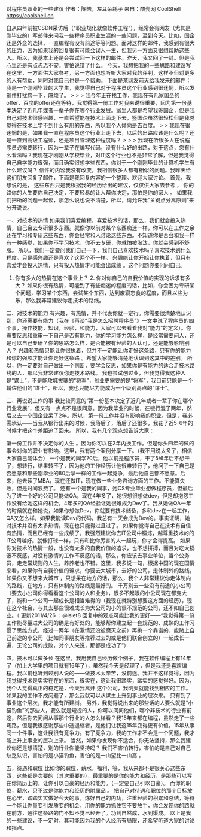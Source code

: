 对程序员职业的一些建议
作者：陈皓，左耳朵耗子
来自：酷壳网 CoolShell https://coolshell.cn

自从四年前被CSDN采访后（“职业规化就像软件工程”），经常会有网友（尤其是刚毕业的）写邮件来问我一些程序员职业生涯的一些问题，至到今天。比如，国企还是外企的选择，一直编程有没有前途等等问题。面对这样的邮件，我感到有很大的压力，因为如果我的回复很有可能会误人一生，但我另一方面又很想帮助这些人。所以，我基本上还是会尝试回一下这样的邮件。昨天，我又回了一封。但是我心里还是有点忐忑不安。害怕说错了什么。
今天，我想把我的一些思路和建议写在这里，一方面供大家参考，另一方面也想听听大家对我的评判，这样不但对更多的人有帮助，同时对我自己也是一个帮助。
下面是某网友前天给我发来的邮件：
我是一个刚刚毕业的大学生，我觉得自己对于程序员这个行业感到很迷惘，所以发邮件打扰您一下，麻烦了。 > > > 我今年正在找工作，我现在有几家国企的offer，百度的offer还在等待，我觉得第一份工作对我来说很重要，因为第一份基本决定了近几年或者一辈子你在哪个行业发展。家里人都是希望我签国企，但是我自己对技术很感兴趣，一直希望能在技术上面走下去，签国企虽然很轻松但是我总觉得在技术上学不到什么有用的东西，所以我个人倾向是去百度。 > > 我现在很迷惘的是，如果我一直在程序员这个行业上走下去，以后的出路应该是什么呢？还是一直到高级工程师，还是项目管理这种程度吗？ > > > 我现在听很多人在说程序员必需要转行，因为一辈子在编写代码，没有什么好的出路，对于这点，您有什么看法吗？我现在才刚刚从学校毕业，对IT这个行业也不是非常了解，但是我觉得自己自学能力很强，而且确实很想学些东西，你对于一个刚刚毕业的计算机学生有什么建议吗？
信件的内容我没有改变，我相信很多人都有相似的问题。我昨天给这们朋友回复了邮件，下面是我回复内容的一个整理。欢迎大家讨论。
首先，我想说的是， 这些东西只是我根据我的经历给出的建议，仅仅供大家去参考 ， 你的路你的人生要你自己决定，不要轻易的让人帮你决定，那怕是你的家人 。
如果我们把所的问题一起谈，那怎么说也说不清楚，所以，请允许我“关键点分离原则”来分开说说。

一、对技术的热情
如果我们喜爱编程，喜爱技术的话，那么，我们就会投入热情，自己会去专研很多东西。就像你以前对某个东西痴迷一样，你可以在工作之余还在学习和专研这些东西，你会经常和人讨论这些东西。不知道你是否会和我一样有一种感觉，如果你不学习技术，你不去专研，你就怕被淘汰，你就会感到不舒服。
所以，我们一定要问我们自己一下，我们自己喜欢技术吗？喜欢技术到什么程度。只是感兴趣还是喜欢？这两个不一样。 兴趣能让你开始让你执着，但只有喜爱才会投入热情，只有投入热情才可能会出成绩 。这个问题你要问问自己。
1. 你有多大的热情在这个事业上？ 2. 你对你自己的自我价值的实现的诉求有多大？
如果你很有热情，可能到了有些痴迷的程度的话，比如，你会因为专研某个问题，学习某个东西，尝试某个东西，达到废寝忘食的程度，而且以些为乐，那么我非常建议你走技术的路线。

二、对技术的能力
有兴趣，有热情，并不代表你就一定行。你需要很清楚地认识到，你还需要有能力（我在《再谈“我是怎么招聘程序员”》一文中说了程序员的四个事，操作技能，知识，经验，和能力，大家可以去看看我对“能力”的定义）。你需要反思和重审一下自己是否有能力，你的学习能力怎么样，是经常需要问人，还是可以自己专研？你的思路怎么样，是否能被有经验的人认可，还是能够影响别人？
兴趣和热情只能让你很执着，但并不一定能让你走好这条路，只有你的能力和你的强项才能让你走好这条路 。希望大家能够清楚地认识到这其中的差别。
所以，你一定要对自己做出一个判断，要学会反思，如果你是有能力的适合走技术路线的人，那以我非常建议你走技术路线。
我也尝试创过业，但我觉得我这种人是“谋士”，不是能攻城拔寨的“将军”，创业更需要的是“将军”，我目前只能是一个辅佐他们的“谋士”，所以，我也只能尽力能成为一个级别高点的“谋士”。

三、再说说工作的事
我比较同意的”第一份基本决定了近几年或者一辈子你在哪个行业发展”，但又有一点点不是很同意。因为我毕业的时候，在银行混了两年，然后又去一个国企业呆了2年。所以，第一份工作并没有影响我的职业。但是，我必需承认——当我从银行出来的时候，我落后了，落后了还很多，我花了近5-6年的时候才把这个差距追了回来。
所以，我有几个观点想告诉大家：

第一份工作并不决定你的人生 。因为你可以在2年内换工作。但是你头四年的做的事会对你的职业有影响。这里，我有两个案例分享一下。（我不用说太多了，相信大家自己能体会） 一个是我的同学70后，他以前是程序员，干了5/6年后不想干了，想转行，结果转不了，因为他的工作经历让他很难转行了，他问了一下自己是否愿意和那些刚毕业的80后拿一样的工作一起竞争，最后他自己都不愿意。后来，他去读了MBA，现在还做IT，现在做一些业务咨询方面的工作。不能算失败，但是时间浪费了。 还有一个是我的同事，她CS专业毕业想做程序员，但最后为了进一个好的公司只能做QA，现在4年多了，她很想很想做dev，但是却抱怨工作没有给她这样的机会，4年多的QA经验让她很难成为Dev了。我从她做QA一年的时候就在和她说，如果你想做Dev，你就要有技术储备，多和dev在一起工作，QA又怎么样，如果我能读Dev的代码，我总有一天会成为Dev的。事实证明，她对技术并没有太多热情。现在也只能得过且过了。
如果你觉得自己在技术有自信有热情，而且已经有一些成绩了，我强烈建议你去IT公司中锻炼，越尊重技术的的IT公司越好。就像打球一样，只有和比你厉害的人一起玩，你才会得提高。
如果你对技术的热情一般，也没有太多的自我价值的追求，也不想拼搏，而且对吃大锅饭不反感，对没有激情的工作不反感的话，那么，你应该去事业单位，当个公务员，走走常规则的人生，养养老也不错。这里，我多说一句，根据中国的现在国情来看，如果你有自我价值的诉求，你要去大城市，去好的公司，走体制外的路线，如果你又不想来大城市 ，只想呆在地方的话，那么，我个人非常建议你走体制内的路线，在地方，只有体制内的路线是最好的。
千万别去一些没有前途的小公司（要去小公司你得看看这个公司的人和业务），很多不起眼的小公司现在都变大了，能和一个公司一起成长是相当难得的（我现在就特别想要这方面的经历），现在这个社会，与其去那些很难成长为大公司的小的很不规范的公司，还不如自己创业。（ 更新2011/4/26 ：@islet8 回复中的观点可能比我的更好——“我觉得第一份工作能尽量进大公司的确是有好处的，能够帮你建立起一套规范的、成熟的工作习惯了思维方式，经过一两年（在激情还没被磨灭之前）再挑一个靠谱的、能赌上自己前途的小公司（比如同事朋友等推荐过去的或是他们联合创立的）一起成长一遍，无论公司的成败，对个人来说，那都是成功了”）

四，技术可以做多长
在这里，我用我自己经历做个例子，我在软件编程上有14年了（加上大学里的项目就有16年了），虽然我今天是经理了，但是我还是喜欢编程。我以前也听到过别人说的——做技术太辛苦，没前途。我并不这样觉得，因为我觉得技术是实实在在的东西，很实在，这让我很踏实，踏实的感觉得好。因为，
我个人觉得真正的稳定是，今天我离开 这个公司，我明天就能找到相应的工作。 如果我的工作不成问题了，那么我就可以从谋生上升到事业的层次来。 只有到了事业这个层次，我才能有所建树。
另外，我觉得说出来的那些话的人要么就是“小猫钓鱼”的那些人，要么就是短视的人，你可以问问他们，哪个非技术的行业有前途，然后你去问问从事那个行业的人怎么样看？我15年来都在编程，虽然走了一些弯路，但是我很感谢那些中途退缩者，是他们让我这15年变得更有价值。15年从事同一个件事，这让我很有竞争力。有了竞争力，我的工作才不会是一个问题，我才能上升上事业的层次上来。
当然，如果你发现你不适合，你无法坚持，那么我建议你还是想清楚，别的行业你能坚持吗？ 我们不害怕转行，害怕的是自己对自己缺乏认识，害怕的是小猫钓鱼，害怕的是一山望比一山高 。

五，待遇和职位
比如你的职位，薪水，福利，等，我从来都不是很关心这些东西，这些都是次要的（其次重要的），最重要的是你的能力和经历，是那些可以写在你简历上的，让你引以自豪的经历和能力。（一定要自己引以自豪）。 而你的职位，薪水，只不过是你能力和经历的附属品 。
把自己对待遇和职位的那个目标放在心里，踏踏实实做好今天的事，炼好自己的内功，注重经验的积累和总结，等待一个能让你量变引发质变的机会，用你的能力抓住它不要放手，你会发现你的路就在前方，通往这条路的门不知不觉已经开了。功到自然成，水到渠成。
以上是我的一些建议，不一定对，其可能因为我的个人经历有局限，还希望听道大家的讨论和指点。